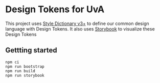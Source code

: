 # Design Tokens for UvA

This project uses [Style Dictionary v3+](https://amzn.github.io/style-dictionary) to define our common design language with Design Tokens.
It also uses [Storybook](https://storybook.js.org) to visualize these Design Tokens

## Gettting started

```shell
npm ci
npm run bootstrap
npm run build
npm run storybook
```

